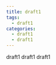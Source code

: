```yaml
---
title: draft1
tags:
  - draft1
categories:
  - draft1
  - draft1
---
```


<p></p>
<!-- more -->


draft1
draft1
draft1